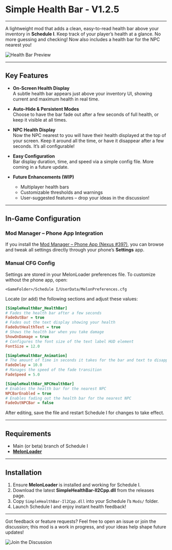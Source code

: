 # Simple Health Bar - V1.2.5

---

A lightweight mod that adds a clean, easy-to-read health bar above your inventory in **Schedule I**. Keep track of your player’s health at a glance. No more guessing and checking! Now also includes a health bar for the NPC nearest you!

![Health Bar Preview](https://i.imgur.com/fUTUDkO.jpeg)

---

## Key Features

- **On-Screen Health Display**  
  A subtle health bar appears just above your inventory UI, showing current and maximum health in real time.

- **Auto-Hide & Persistent Modes**  
  Choose to have the bar fade out after a few seconds of full health, or keep it visible at all times.

- **NPC Health Display**  
  Now the NPC nearest to you will have their health displayed at the top of your screen. Keep it around all the time, or have it disappear after a few seconds. It’s all configurable!

- **Easy Configuration**  
  Bar display duration, time, and speed via a simple config file. More coming in a future update.

- **Future Enhancements (WIP)**  
  - Multiplayer health bars  
  - Customizable thresholds and warnings  
  - User-suggested features – drop your ideas in the discussion!

---

## In-Game Configuration

### Mod Manager – Phone App Integration

If you install the [Mod Manager – Phone App (Nexus #397)](https://www.nexusmods.com/schedule1/mods/397), you can browse and tweak all settings directly through your phone’s **Settings** app.

### Manual CFG Config

Settings are stored in your MelonLoader preferences file. To customize without the phone app, open:

```text
<GameFolder>/Schedule I/UserData/MelonPreferences.cfg
```

Locate (or add) the following sections and adjust these values:

```ini
[SimpleHealthBar_HealthBar]
# Fades the health bar after a few seconds
FadeOutBar = true
# Fades out the text display showing your health
FadeOutHealthText = true
# Shows the health bar when you take damage
ShowOnDamage = true
# Configures the font size of the text label HUD element
FontSize = 12.0

[SimpleHealthBar_Animation]
# The amount of time in seconds it takes for the bar and text to disappear
FadeDelay = 10.0
# Manages the speed of the fade transition
FadeSpeed = 5.0

[SimpleHealthBar_NPCHealthBar]
# Enables the health bar for the nearest NPC
NPCBarEnabled = true
# Enables fading out the health bar for the nearest NPC
FadeOutNPCBar = false
```

After editing, save the file and restart Schedule I for changes to take effect.

---

## Requirements

- Main (or beta) branch of Schedule I  
- **[MelonLoader](https://melonwiki.xyz/)**

---

## Installation

1. Ensure **MelonLoader** is installed and working for Schedule I.  
2. Download the latest **SimpleHealthBar-Il2Cpp.dll** from the releases page.  
3. Copy `SimpleHealthBar-Il2Cpp.dll` into your Schedule I’s `Mods/` folder.  
4. Launch Schedule I and enjoy instant health feedback!

---

Got feedback or feature requests? Feel free to open an issue or join the discussion; this mod is a work in progress, and your ideas help shape future updates!

![Join the Discussion](https://i.imgur.com/hR0Gugk.jpeg)
